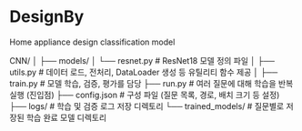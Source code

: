 # DesignBy
Home appliance design classification model

CNN/
│
├── models/
│   └── resnet.py         # ResNet18 모델 정의 파일
│
├── utils.py              # 데이터 로드, 전처리, DataLoader 생성 등 유틸리티 함수 제공
│
├── train.py              # 모델 학습, 검증, 평가를 담당
├── run.py                # 여러 질문에 대해 학습을 반복 실행 (진입점)
├── config.json           # 구성 파일 (질문 목록, 경로, 배치 크기 등 설정)
├── logs/                 # 학습 및 검증 로그 저장 디렉토리
└── trained_models/       # 질문별로 저장된 학습 완료 모델 디렉토리
